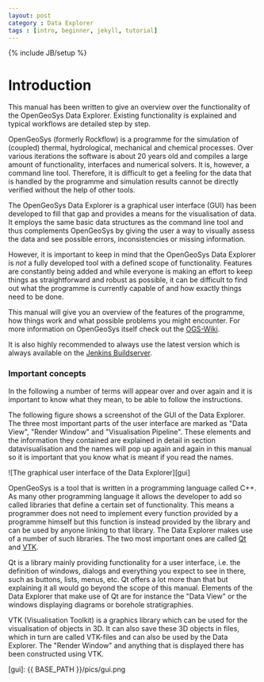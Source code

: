 ```yaml
---
layout: post
category : Data Explorer
tags : [intro, beginner, jekyll, tutorial]
---
```


{% include JB/setup %}

Introduction
============

This manual has been written to give an overview over the functionality of the OpenGeoSys Data Explorer. Existing functionality is explained and typical workflows are detailed step by step.

OpenGeoSys (formerly Rockflow) is a programme for the simulation of (coupled) thermal, hydrological, mechanical and chemical processes. Over various iterations the software is about 20 years old and compiles a large amount of functionality, interfaces and numerical solvers. It is, however, a command line tool. Therefore, it is difficult to get a feeling for the data that is handled by the programme and simulation results cannot be directly verified without the help of other tools.

The OpenGeoSys Data Explorer is a graphical user interface (GUI) has been developed to fill that gap and provides a means for the visualisation of data. It employs the same basic data structures as the command line tool and thus complements OpenGeoSys by giving the user a way to visually assess the data and see possible errors, inconsistencies or missing information.

However, it is important to keep in mind that the OpenGeoSys Data Explorer is *not* a fully developed tool with a defined scope of functionality. Features are constantly being added and while everyone is making an effort to keep things as straightforward and robust as possible, it can be difficult to find out what the programme is currently capable of and how exactly things need to be done.

This manual will give you an overview of the features of the programme, how things work and what possible problems you might encounter. For more information on OpenGeoSys itself check out the [OGS-Wiki][wiki].

It is also highly recommended to always use the latest version which is always available on the [Jenkins Buildserver][jenkins].

### Important concepts 

In the following a number of terms will appear over and over again and it is important to know what they mean, to be able to follow the instructions.

The following figure shows a screenshot of the GUI of the Data Explorer. The three most important parts of the user interface are marked as "Data View", "Render Window" and "Visualisation Pipeline". These elements and the information they contained are explained in detail in section datavisualisation and the names will pop up again and again in this manual so it is important that you know what is meant if you read the names.

![The graphical user interface of the Data Explorer][gui]

OpenGeoSys is a tool that is written in a programming language called C++. As many other programming language it allows the developer to add so called libraries that define a certain set of functionality. This means a programmer does not need to implement every function provided by a programme himself but this function is instead provided by the library and can be used by anyone linking to that library. The Data Explorer makes use of a number of such libraries. The two most important ones are called [Qt][qt] and [VTK][vtk].

Qt is a library mainly providing functionality for a user interface, i.e. the definition of windows, dialogs and everything you expect to see in there, such as buttons, lists, menus, etc. Qt offers a lot more than that but explaining it all would go beyond the scope of this manual. Elements of the Data Explorer that make use of Qt are for instance the "Data View" or the windows displaying diagrams or borehole stratigraphies.

VTK (Visualisation Toolkit) is a graphics library which can be used for the visualisation of objects in 3D. It can also save these 3D objects in files, which in turn are called VTK-files and can also be used by the Data Explorer. The "Render Window" and anything that is displayed there has been constructed using VTK.

[wiki]:    https://svn.ufz.de/ogs

[jenkins]: https://svn.ufz.de/hudson

[qt]:      http://qt.nokia.com

[vtk]:     http://www.vtk.org

[gui]:     {{ BASE_PATH }}/pics/gui.png